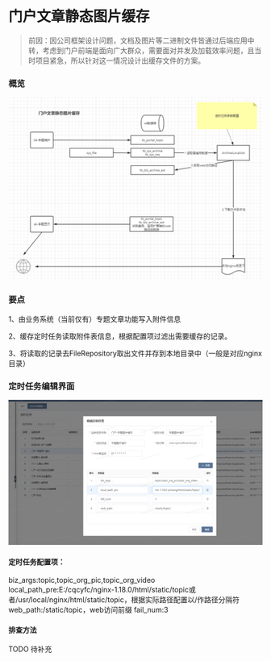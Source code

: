 # 门户文章静态图片缓存

> 前因：因公司框架设计问题，文档及图片等二进制文件皆通过后端应用中转，考虑到门户前端是面向广大群众，需要面对并发及加载效率问题，且当时项目紧急，所以针对这一情况设计出缓存文件的方案。

### 概览

![image-20221021172730800](门户文章静态图片缓存.assets/image-20221021172730800.png)

### 要点

1、由业务系统（当前仅有）专题文章功能写入附件信息

2、缓存定时任务读取附件表信息，根据配置项过滤出需要缓存的记录。

3、将读取的记录去FileRepository取出文件并存到本地目录中（一般是对应nginx目录）



### 定时任务编辑界面

![image-20221021172801647](门户文章静态图片缓存.assets/image-20221021172801647.png)

#### 定时任务配置项：

biz_args:topic,topic_org_pic,topic_org_video
local_path_pre:E:/cqcyfc/nginx-1.18.0/html/static/topic或者/usr/local/nginx/html/static/topic，根据实际路径配置以/作路径分隔符
web_path:/static/topic，web访问前缀
fail_num:3

#### 排查方法

TODO 待补充